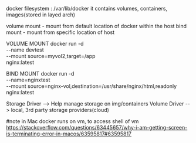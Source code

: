 docker filesystem : /var/lib/docker
it contains volumes, containers, images(stored in layed arch)

volume mount - mount from default location of docker within the host 
bind mount - mount from specific location of host

VOLUME MOUNT
docker run -d \
  --name devtest \
  --mount source=myvol2,target=/app \
  nginx:latest

BIND MOUNT
docker run -d \
  --name=nginxtest \
  --mount source=nginx-vol,destination=/usr/share/nginx/html,readonly \
  nginx:latest  

Storage Driver --> Help manage storage on img/containers
Volume Driver --> local, 3rd party storage providers(cloud)


#note
in Mac docker runs on vm, to access shell of vm 
https://stackoverflow.com/questions/63445657/why-i-am-getting-screen-is-terminating-error-in-macos/63595817#63595817